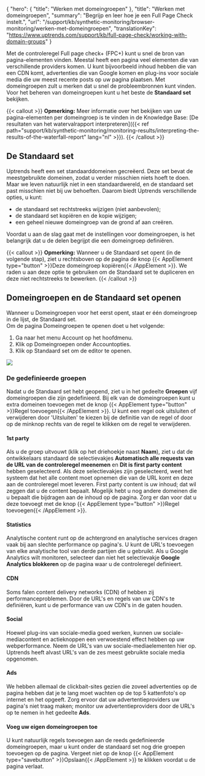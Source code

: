 {
  "hero": {
    "title": "Werken met domeingroepen"
  },
  "title": "Werken met domeingroepen",
  "summary": "Begrijp en leer hoe je een Full Page Check instelt.",
  "url": "/support/kb/synthetic-monitoring/browser-monitoring/werken-met-domeingroepen",
  "translationKey": "https://www.uptrends.com/support/kb/full-page-check/working-with-domain-groups"
}

Met de controleregel Full page check\+ (FPC\+) kunt u snel de bron van pagina-elementen vinden. Meestal heeft een pagina veel elementen die van verschillende providers komen. U kunt bijvoorbeeld inhoud hebben die van een CDN komt, advertenties die van Google komen en plug-ins voor sociale media die uw meest recente posts op uw pagina plaatsen. Met domeingroepen zult u merken dat u snel de probleembronnen kunt vinden. Voor het beheren van domeingroepen kunt u het beste de **Standaard set** bekijken.

{{< callout >}}
**Opmerking:** Meer informatie over het bekijken van uw pagina-elementen per domeingroep is te vinden in de Knowledge Base: [De resultaten van het watervalrapport interpreteren]({{< ref path="support/kb/synthetic-monitoring/monitoring-results/interpreting-the-results-of-the-waterfall-report" lang="nl" >}}).
{{< /callout >}}

## De Standaard set

Uptrends heeft een set standaarddomeinen gecreëerd. Deze set bevat de meestgebruikte domeinen, zodat u verder misschien niets hoeft te doen. Maar we leven natuurlijk niet in een standaardwereld, en de standaard set past misschien niet bij uw behoeften. Daarom biedt Uptrends verschillende opties, u kunt:

-   de standaard set rechtstreeks wijzigen (niet aanbevolen);
-   de standaard set kopiëren en de kopie wijzigen;
-   een geheel nieuwe domeingroep van de grond af aan creëren.

Voordat u aan de slag gaat met de instellingen voor domeingroepen, is het belangrijk dat u de delen begrijpt die een domeingroep definiëren.

{{< callout >}}
**Opmerking:** Wanneer u de Standaard set opent (in de volgende stap), ziet u rechtsboven op de pagina de knop {{< AppElement type="button" >}}Deze domeingroep kopiëren{{< /AppElement >}}. We raden u aan deze optie te gebruiken om de Standaard set te dupliceren en deze niet rechtstreeks te bewerken.
{{< /callout >}}

## Domeingroepen en de Standaard set openen

Wanneer u Domeingroepen voor het eerst opent, staat er één domeingroep in de lijst, de Standaard set.  
Om de pagina Domeingroepen te openen doet u het volgende:

1.  Ga naar het menu Account op het hoofdmenu.
2.  Klik op Domeingroepen onder Accountopties.
3.  Klik op Standaard set om de editor te openen.

![](/img/content/8ca9e73e-26ae-42fd-a052-d909d5eac792.png)

### De gedefinieerde groepen

Nadat u de Standaard set hebt geopend, ziet u in het gedeelte **Groepen** vijf domeingroepen die zijn gedefinieerd. Bij elk van de domeingroepen kunt u extra domeinen toevoegen met de knop {{< AppElement type="button" >}}Regel toevoegen{{< /AppElement >}}. U kunt een regel ook uitsluiten of verwijderen door 'Uitsluiten' te kiezen bij de definitie van de regel of door op de minknop rechts van de regel te klikken om de regel te verwijderen.

#### 1st party

Als u de groep uitvouwt (klik op het driehoekje naast **Naam**), ziet u dat de ontwikkelaars standaard de selectievakjes **Automatisch alle requests van de URL van de controleregel meenemen** en **Dit is first party content** hebben geselecteerd. Als deze selectievakjes zijn geselecteerd, weet het systeem dat het alle content moet opnemen die van de URL komt en deze aan de controleregel moet leveren. First party content is uw inhoud; dat wil zeggen dat u de content bepaalt. Mogelijk hebt u nog andere domeinen die u bepaalt die bijdragen aan de inhoud op de pagina. Zorg er dan voor dat u deze toevoegt met de knop {{< AppElement type="button" >}}Regel toevoegen{{< /AppElement >}}.  

#### Statistics

Analytische content runt op de achtergrond en analytische services dragen vaak bij aan slechte performance op pagina's. U kunt de URL's toevoegen van elke analytische tool van derde partijen die u gebruikt. Als u Google Analytics wilt monitoren, selecteer dan niet het selectievakje **Google Analytics blokkeren** op de pagina waar u de controleregel definieert.

#### CDN

Soms falen content delivery networks (CDN) of hebben zij performanceproblemen. Door de URL's en regels van uw CDN's te definiëren, kunt u de performance van uw CDN's in de gaten houden.

#### Social

Hoewel plug-ins van sociale-media goed werken, kunnen uw sociale-mediacontent en actieknoppen een verwoestend effect hebben op uw webperformance. Neem de URL's van uw sociale-mediaelementen hier op. Uptrends heeft alvast URL's van de zes meest gebruikte sociale media opgenomen.

#### Ads

We hebben allemaal de clickbait-sites gezien die zoveel advertenties op de pagina hebben dat je te lang moet wachten op de top 5 kattenfoto's op internet en het opgeeft. Zorg ervoor dat uw advertentieproviders uw pagina's niet traag maken; monitor uw advertentieproviders door de URL's op te nemen in het gedeelte **Ads**.

#### Voeg uw eigen domeingroepen toe

U kunt natuurlijk regels toevoegen aan de reeds gedefinieerde domeingroepen, maar u kunt onder de standaard set nog drie groepen toevoegen op de pagina. Vergeet niet op de knop {{< AppElement type="savebutton" >}}Opslaan{{< /AppElement >}} te klikken voordat u de pagina verlaat.
